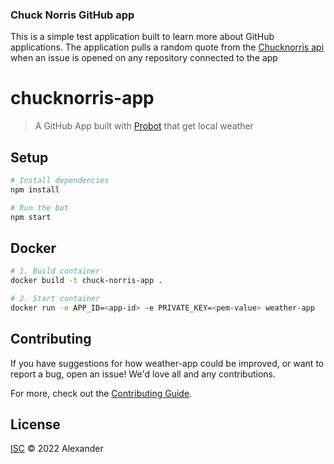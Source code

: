 ### Chuck Norris GitHub app

This is a simple test application built to learn more about GitHub applications. 
The application pulls a random quote from the [Chucknorris api](https://api.chucknorris.io/) when an issue is opened on any repository connected to the app


# chucknorris-app

> A GitHub App built with [Probot](https://github.com/probot/probot) that get local weather

## Setup

```sh
# Install dependencies
npm install

# Run the bot
npm start
```

## Docker

```sh
# 1. Build container
docker build -t chuck-norris-app .

# 2. Start container
docker run -e APP_ID=<app-id> -e PRIVATE_KEY=<pem-value> weather-app
```

## Contributing

If you have suggestions for how weather-app could be improved, or want to report a bug, open an issue! We'd love all and any contributions.

For more, check out the [Contributing Guide](CONTRIBUTING.md).

## License

[ISC](LICENSE) © 2022 Alexander <undefined>
